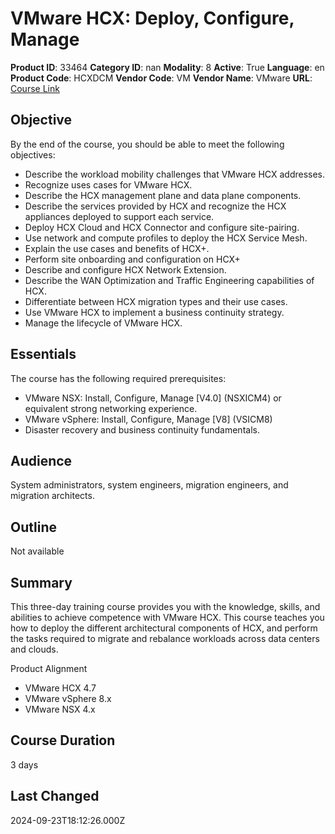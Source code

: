 # VMware HCX: Deploy, Configure, Manage

**Product ID**: 33464
**Category ID**: nan
**Modality**: 8
**Active**: True
**Language**: en
**Product Code**: HCXDCM
**Vendor Code**: VM
**Vendor Name**: VMware
**URL**: [Course Link](https://www.fastlaneus.com/course/vmware-hcxdcm)

## Objective
By the end of the course, you should be able to meet the following objectives:


- Describe the workload mobility challenges that VMware HCX addresses.
- Recognize uses cases for VMware HCX.
- Describe the HCX management plane and data plane components.
- Describe the services provided by HCX and recognize the HCX appliances deployed to support each service.
- Deploy HCX Cloud and HCX Connector and configure site-pairing.
- Use network and compute profiles to deploy the HCX Service Mesh.
- Explain the use cases and benefits of HCX+.
- Perform site onboarding and configuration on HCX+
- Describe and configure HCX Network Extension.
- Describe the WAN Optimization and Traffic Engineering capabilities of HCX.
- Differentiate between HCX migration types and their use cases.
- Use VMware HCX to implement a business continuity strategy.
- Manage the lifecycle of VMware HCX.

## Essentials
The course has the following required prerequisites:


- VMware NSX: Install, Configure, Manage [V4.0] (NSXICM4) or equivalent strong networking experience.
- VMware vSphere: Install, Configure, Manage [V8] (VSICM8)
- Disaster recovery and business continuity fundamentals.

## Audience
System administrators, system engineers, migration engineers, and migration architects.

## Outline
Not available

## Summary
This three-day training course provides you with the knowledge, skills, and abilities to achieve competence with VMware HCX. This course teaches you how to deploy the different architectural components of HCX, and perform the tasks required to migrate and rebalance workloads across data centers and clouds.

Product Alignment


- VMware HCX 4.7
- VMware vSphere 8.x
- VMware NSX 4.x

## Course Duration
3 days

## Last Changed
2024-09-23T18:12:26.000Z
